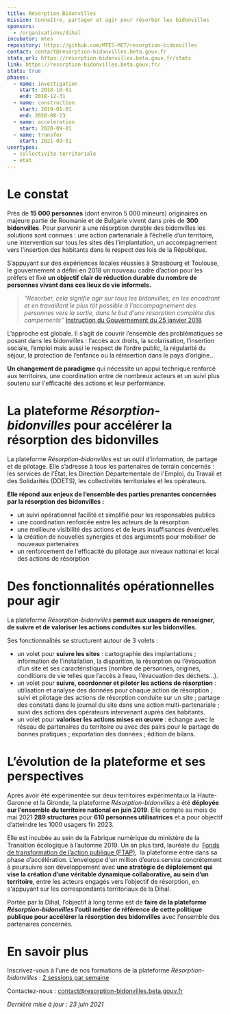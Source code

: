 ```yaml
---
title: Résorption Bidonvilles
mission: Connaître, partager et agir pour résorber les bidonvilles
sponsors:
  - /organisations/dihal
incubator: mtes
repository: https://github.com/MTES-MCT/resorption-bidonvilles
contact: contact@resorption-bidonvilles.beta.gouv.fr
stats_url: https://resorption-bidonvilles.beta.gouv.fr/stats
link: https://resorption-bidonvilles.beta.gouv.fr/
stats: true
phases:
  - name: investigation
    start: 2018-10-01
    end: 2018-12-31
  - name: construction
    start: 2019-01-01
    end: 2020-08-23
  - name: acceleration
    start: 2020-09-01
  - name: transfer
    start: 2021-09-01
usertypes:
  - collectivite-territoriale
  - etat
---
```

# **Le constat**

Près de **15 000 personnes** (dont environ 5 000 mineurs) originaires en majeure partie de Roumanie et de Bulgarie vivent dans près de **300 bidonvilles**. Pour parvenir à une résorption durable des bidonvilles les solutions sont connues : une action partenariale à l’échelle d’un territoire, une intervention sur tous les sites dès l’implantation, un accompagnement vers l’insertion des habitants dans le respect des lois de la République.

S’appuyant sur des expériences locales réussies à Strasbourg et Toulouse, le gouvernement a défini en 2018 un nouveau cadre d’action pour les préfets et fixé **un objectif clair de réduction durable du nombre de personnes vivant dans ces lieux de vie informels.** 

> *“Résorber, cela signifie agir sur tous les bidonvilles, en les encadrant et en travaillant le plus tôt possible à l’accompagnement des personnes vers la sortie, dans le but d’une résorption complète des campements”* [Instruction du Gouvernement du 25 janvier 2018](https://www.gouvernement.fr/sites/default/files/contenu/piece-jointe/2018/06/circulaire_du_25_janvier_2018.pdf)

L’approche est globale. Il s’agit de couvrir l’ensemble des problématiques se posant dans les bidonvilles : l’accès aux droits, la scolarisation, l’insertion sociale, l’emploi mais aussi le respect de l’ordre public, la régularité du séjour, la protection de l’enfance ou la réinsertion dans le pays d’origine…

**Un changement de paradigme** qui nécessite un appui technique renforcé aux territoires, une coordination entre de nombreux acteurs et un suivi plus soutenu sur l'efficacité des actions et leur performance. 

# La plateforme *Résorption-bidonvilles* pour accélérer la résorption des bidonvilles

La plateforme *Résorption-bidonvilles* est un outil d’information, de partage et de pilotage. Elle s’adresse à tous les partenaires de terrain concernés : les services de l’État, les Direction Départementale de l'Emploi, du Travail et des Solidarités (DDETS), les collectivités territoriales et les opérateurs. 

**Elle répond aux enjeux de l’ensemble des parties prenantes concernées par la résorption des bidonvilles :**

* un suivi opérationnel facilité et simplifié pour les responsables publics
* une coordination renforcée entre les acteurs de la résorption
* une meilleure visibilité des actions et de leurs insuffisances éventuelles
* la création de nouvelles synergies et des arguments pour mobiliser de nouveaux partenaires
* un renforcement de l'efficacité du pilotage aux niveaux national et local des actions de résorption

# Des fonctionnalités opérationnelles pour agir

La plateforme *Résorption-bidonvilles* **permet aux usagers de renseigner, de suivre et de valoriser les actions conduites sur les bidonvilles.** 

Ses fonctionnalités se structurent autour de 3 volets :

* un volet pour **suivre les sites** : cartographie des implantations ; information de l’installation, la disparition, la résorption ou l’évacuation d’un site et ses caractéristiques (nombre de personnes, origines, conditions de vie telles que l’accès à l’eau, l’évacuation des déchets…). 
* un volet pour **suivre, coordonner et piloter les actions de résorption** : utilisation et analyse des données pour chaque action de résorption ; suivi et pilotage des actions de résorption conduite sur un site ; partage des constats dans le journal du site dans une action multi-partenariale ; suivi des actions des opérateurs intervenant auprès des habitants.
* un volet pour **valoriser les actions mises en œuvre** : échange avec le réseau de partenaires du territoire ou avec des pairs pour le partage de bonnes pratiques ; exportation des données ; édition de bilans.

# L’évolution de la plateforme et ses perspectives

Après avoir été expérimentée sur deux territoires expérimentaux la Haute-Garonne et la Gironde, la plateforme *Résorption-bidonvilles* a été **déployée sur l’ensemble du territoire national en juin 2019**. Elle compte au mois de mai 2021 **289 structures** pour **610 personnes utilisatrices** et a pour objectif d’atteindre les 1000 usagers fin 2023.

Elle est incubée au sein de la Fabrique numérique du ministère de la Transition écologique à l’automne 2019. Un an plus tard, lauréate du  [Fonds de transformation de l’action publique (FTAP)](https://www.gouvernement.fr/la-plateforme-resorption-bidonvilles-laureate-du-fonds-de-transformation-de-l-action-publique-2020),  la plateforme entre dans sa phase d’accélération. L’enveloppe d'un million d’euros servira concrètement à poursuivre son développement avec **une stratégie de déploiement qui vise la création d’une véritable dynamique collaborative, au sein d’un territoire**, entre les acteurs engagés vers l’objectif de résorption, en s'appuyant sur les correspondants territoriaux de la Dihal. 

Portée par la Dihal, l’objectif à long terme est de **faire de la plateforme *Résorption-bidonvilles* l’outil métier de référence de cette politique publique pour accélérer la résorption des bidonvilles** avec l’ensemble des partenaires concernés.

# En savoir plus

Inscrivez-vous à l’une de nos formations de la plateforme *Résorption-bidonvilles* : [2 sessions par semaine](https://app.evalandgo.com/s/index.php?a=JTk2cCU5N2slOUElQjA=&id=JTk4ayU5QW4lOTYlQUY=)

Contactez-nous : [contact@resorption-bidonvilles.beta.gouv.fr](mailto:contact@resorption-bidonvilles.beta.gouv.fr) 



*Dernière mise à jour : 23 juin 2021*
